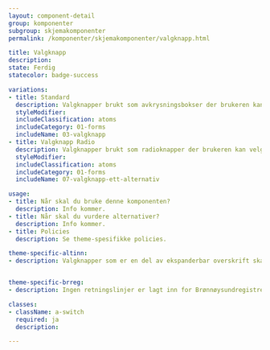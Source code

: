 ```yaml
---
layout: component-detail
group: komponenter
subgroup: skjemakomponenter
permalink: /komponenter/skjemakomponenter/valgknapp.html

title: Valgknapp
description:
state: Ferdig
statecolor: badge-success

variations:
- title: Standard
  description: Valgknapper brukt som avkrysningsbokser der brukeren kan velge flere alternativer.
  styleModifier:
  includeClassification: atoms
  includeCategory: 01-forms
  includeName: 03-valgknapp
- title: Valgknapp Radio
  description: Valgknapper brukt som radioknapper der brukeren kan velge ett alternativ.
  styleModifier:
  includeClassification: atoms
  includeCategory: 01-forms
  includeName: 07-valgknapp-ett-alternativ

usage:
- title: Når skal du bruke denne komponenten?
  description: Info kommer.
- title: Når skal du vurdere alternativer?
  description: Info kommer.
- title: Policies
  description: Se theme-spesifikke policies.

theme-specific-altinn:
- description: Valgknapper som er en del av ekspanderbar overskrift skal midtstilles på stor-skjerm, og venstre-alignes på skjermer mindre enn 768px ($MD).


theme-specific-brreg:
- description: Ingen retningslinjer er lagt inn for Brønnøysundregistrene enda.

classes:
- className: a-switch
  required: ja
  description:

---
```

